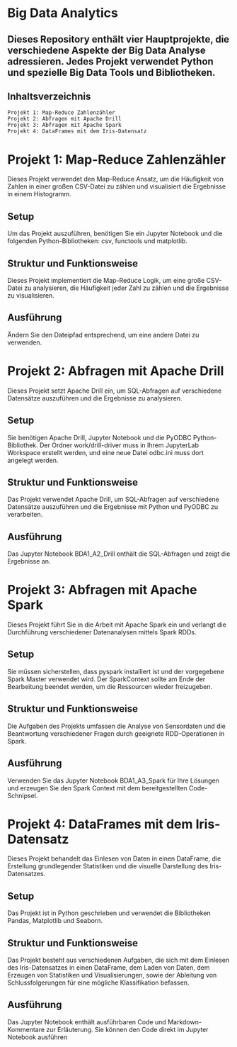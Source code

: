 # Big Data Analytics

## Dieses Repository enthält vier Hauptprojekte, die verschiedene Aspekte der Big Data Analyse adressieren. Jedes Projekt verwendet Python und spezielle Big Data Tools und Bibliotheken.
## Inhaltsverzeichnis

    Projekt 1: Map-Reduce Zahlenzähler
    Projekt 2: Abfragen mit Apache Drill
    Projekt 3: Abfragen mit Apache Spark
    Projekt 4: DataFrames mit dem Iris-Datensatz

# Projekt 1: Map-Reduce Zahlenzähler

Dieses Projekt verwendet den Map-Reduce Ansatz, um die Häufigkeit von Zahlen in einer großen CSV-Datei zu zählen und visualisiert die Ergebnisse in einem Histogramm.
## Setup

Um das Projekt auszuführen, benötigen Sie ein Jupyter Notebook und die folgenden Python-Bibliotheken: csv, functools und matplotlib.
## Struktur und Funktionsweise

Dieses Projekt implementiert die Map-Reduce Logik, um eine große CSV-Datei zu analysieren, die Häufigkeit jeder Zahl zu zählen und die Ergebnisse zu visualisieren.
## Ausführung

Ändern Sie den Dateipfad entsprechend, um eine andere Datei zu verwenden.
# Projekt 2: Abfragen mit Apache Drill

Dieses Projekt setzt Apache Drill ein, um SQL-Abfragen auf verschiedene Datensätze auszuführen und die Ergebnisse zu analysieren.
## Setup

Sie benötigen Apache Drill, Jupyter Notebook und die PyODBC Python-Bibliothek. Der Ordner work/drill-driver muss in Ihrem JupyterLab Workspace erstellt werden, und eine neue Datei odbc.ini muss dort angelegt werden.
## Struktur und Funktionsweise

Das Projekt verwendet Apache Drill, um SQL-Abfragen auf verschiedene Datensätze auszuführen und die Ergebnisse mit Python und PyODBC zu verarbeiten.
## Ausführung

Das Jupyter Notebook BDA1_A2_Drill enthält die SQL-Abfragen und zeigt die Ergebnisse an.
# Projekt 3: Abfragen mit Apache Spark

Dieses Projekt führt Sie in die Arbeit mit Apache Spark ein und verlangt die Durchführung verschiedener Datenanalysen mittels Spark RDDs.
## Setup

Sie müssen sicherstellen, dass pyspark installiert ist und der vorgegebene Spark Master verwendet wird. Der SparkContext sollte am Ende der Bearbeitung beendet werden, um die Ressourcen wieder freizugeben.
## Struktur und Funktionsweise

Die Aufgaben des Projekts umfassen die Analyse von Sensordaten und die Beantwortung verschiedener Fragen durch geeignete RDD-Operationen in Spark.
## Ausführung

Verwenden Sie das Jupyter Notebook BDA1_A3_Spark für Ihre Lösungen und erzeugen Sie den Spark Context mit dem bereitgestellten Code-Schnipsel.
# Projekt 4: DataFrames mit dem Iris-Datensatz

Dieses Projekt behandelt das Einlesen von Daten in einen DataFrame, die Erstellung grundlegender Statistiken und die visuelle Darstellung des Iris-Datensatzes.
## Setup

Das Projekt ist in Python geschrieben und verwendet die Bibliotheken Pandas, Matplotlib und Seaborn.
## Struktur und Funktionsweise

Das Projekt besteht aus verschiedenen Aufgaben, die sich mit dem Einlesen des Iris-Datensatzes in einen DataFrame, dem Laden von Daten, dem Erzeugen von Statistiken und Visualisierungen, sowie der Ableitung von Schlussfolgerungen für eine mögliche Klassifikation befassen.
## Ausführung

Das Jupyter Notebook enthält ausführbaren Code und Markdown-Kommentare zur Erläuterung. Sie können den Code direkt im Jupyter Notebook ausführen
